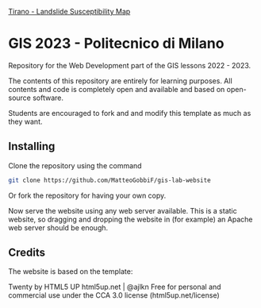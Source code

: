[Tirano - Landslide Susceptibility Map](https://matteogobbif.github.io/gis-lab-website/)


# GIS 2023 - Politecnico di Milano
Repository for the Web Development part of the GIS lessons 2022 - 2023.

The contents of this repository are entirely for learning purposes. All contents and code is completely open and available and based on open-source software.

Students are encouraged to fork and and modify this template as much as they want.

## Installing
Clone the repository using the command 
```sh
git clone https://github.com/MatteoGobbiF/gis-lab-website
```

Or fork the repository for having your own copy.

Now serve the website using any web server available. This is a static website, so dragging and dropping the website in (for example) an Apache web server should be enough. 

## Credits
The website is based on the template:

Twenty by HTML5 UP
html5up.net | @ajlkn
Free for personal and commercial use under the CCA 3.0 license (html5up.net/license)
